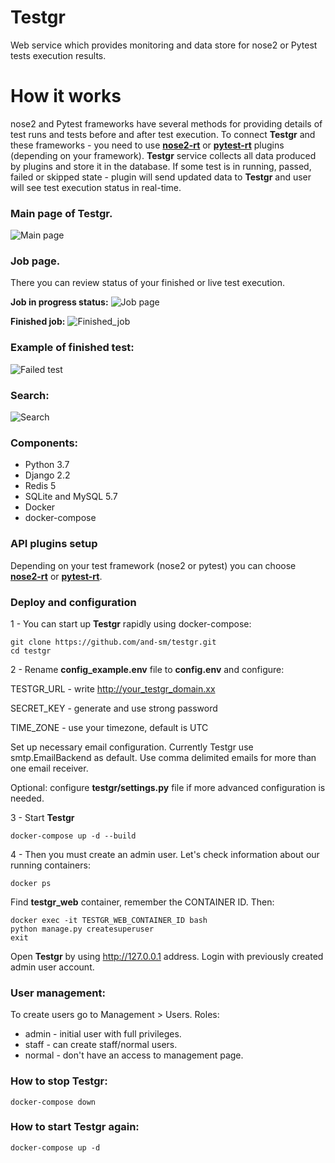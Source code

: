 # Testgr
Web service which provides monitoring and data store for nose2 or Pytest tests execution results.
# How it works
nose2 and Pytest frameworks have several methods for providing details of test runs and tests before and after test execution. To connect **Testgr** and these frameworks - you need to use [**nose2-rt**](https://github.com/and-sm/nose2rt) or [**pytest-rt**](https://github.com/and-sm/pytest-rt) plugins (depending on your framework).
 **Testgr** service collects all data produced by plugins and store it in the database.
If some test is in running, passed, failed or skipped state - plugin will send updated data to **Testgr** and user will see test execution status in real-time.

### Main page of Testgr. 

![Main page](https://i.lensdump.com/i/WzoouF.png)

### Job page. 
There you can review status of your finished or live test execution. 

**Job in progress status:**
![Job page](https://i.lensdump.com/i/iAbfNC.png)

**Finished job:**
![Finished_job](https://i.lensdump.com/i/WzonOT.png)

### Example of finished test:
![Failed test](https://i.lensdump.com/i/iD6Qav.png)

### Search:
![Search](https://i.lensdump.com/i/WzoMZ7.png)


### Components:
* Python 3.7
* Django 2.2
* Redis 5
* SQLite and MySQL 5.7
* Docker
* docker-compose

### API plugins setup
Depending on your test framework (nose2 or pytest) you can choose [**nose2-rt**](https://github.com/and-sm/nose2rt) or [**pytest-rt**](https://github.com/and-sm/pytest-rt).


### Deploy and configuration
1 - 
You can start up **Testgr** rapidly using docker-compose:
```
git clone https://github.com/and-sm/testgr.git
cd testgr
```
2 - 
Rename **config_example.env** file to **config.env** and configure:

TESTGR_URL - write http://your_testgr_domain.xx

SECRET_KEY - generate and use strong password

TIME_ZONE - use your timezone, default is UTC

Set up necessary email configuration. Currently Testgr use smtp.EmailBackend as default. 
Use comma delimited emails for more than one email receiver.

Optional: configure **testgr/settings.py** file if more advanced configuration is needed.

3 - Start **Testgr**
```
docker-compose up -d --build
```
4 - 
Then you must create an admin user. Let's check information about our running containers:
```
docker ps
```
Find **testgr_web** container, remember the CONTAINER ID. Then:
```
docker exec -it TESTGR_WEB_CONTAINER_ID bash
python manage.py createsuperuser
exit
```

Open **Testgr** by using http://127.0.0.1 address. Login with previously created admin user account.

### User management:
To create users go to Management > Users.
Roles:
* admin - initial user with full privileges.
* staff - can create staff/normal users.
* normal - don't have an access to management page.

### How to stop **Testgr**:
```
docker-compose down
```

### How to start **Testgr** again:
```
docker-compose up -d
```

